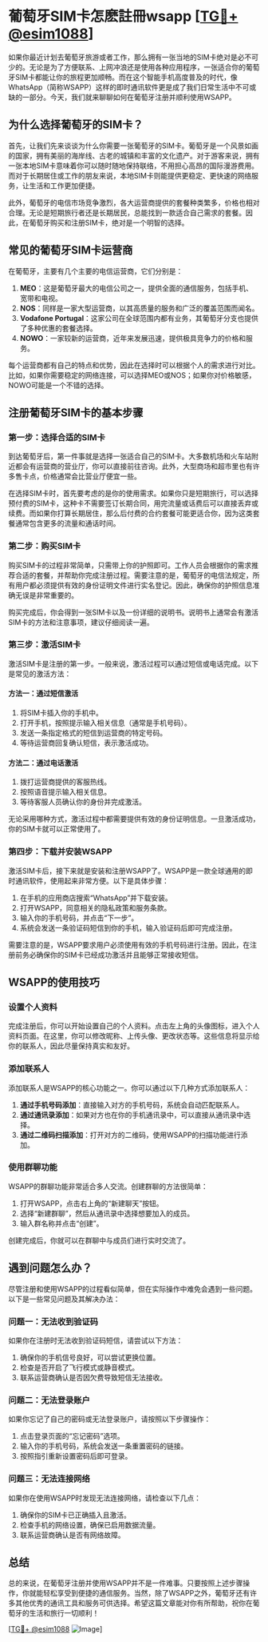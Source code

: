 # 葡萄牙SIM卡怎麽註冊wsapp [[TG💪+ @esim1088](https://t.me/s/esim1088)]

如果你最近计划去葡萄牙旅游或者工作，那么拥有一张当地的SIM卡绝对是必不可少的。无论是为了方便联系、上网冲浪还是使用各种应用程序，一张适合你的葡萄牙SIM卡都能让你的旅程更加顺畅。而在这个智能手机高度普及的时代，像WhatsApp（简称WSAPP）这样的即时通讯软件更是成了我们日常生活中不可或缺的一部分。今天，我们就来聊聊如何在葡萄牙注册并顺利使用WSAPP。

## 为什么选择葡萄牙的SIM卡？

首先，让我们先来谈谈为什么你需要一张葡萄牙的SIM卡。葡萄牙是一个风景如画的国家，拥有美丽的海岸线、古老的城镇和丰富的文化遗产。对于游客来说，拥有一张本地SIM卡意味着你可以随时随地保持联络，不用担心高昂的国际漫游费用。而对于长期居住或工作的朋友来说，本地SIM卡则能提供更稳定、更快速的网络服务，让生活和工作更加便捷。

此外，葡萄牙的电信市场竞争激烈，各大运营商提供的套餐种类繁多，价格也相对合理。无论是短期旅行者还是长期居民，总能找到一款适合自己需求的套餐。因此，在葡萄牙购买和注册SIM卡，绝对是一个明智的选择。

## 常见的葡萄牙SIM卡运营商

在葡萄牙，主要有几个主要的电信运营商，它们分别是：

1. **MEO**：这是葡萄牙最大的电信公司之一，提供全面的通信服务，包括手机、宽带和电视。
2. **NOS**：同样是一家大型运营商，以其高质量的服务和广泛的覆盖范围而闻名。
3. **Vodafone Portugal**：这家公司在全球范围内都有业务，其葡萄牙分支也提供了多种优惠的套餐选择。
4. **NOWO**：一家较新的运营商，近年来发展迅速，提供极具竞争力的价格和服务。

每个运营商都有自己的特点和优势，因此在选择时可以根据个人的需求进行对比。比如，如果你需要稳定的网络连接，可以选择MEO或NOS；如果你对价格敏感，NOWO可能是一个不错的选择。

## 注册葡萄牙SIM卡的基本步骤

### 第一步：选择合适的SIM卡

到达葡萄牙后，第一件事就是选择一张适合自己的SIM卡。大多数机场和火车站附近都会有运营商的营业厅，你可以直接前往咨询。此外，大型商场和超市里也有许多售卡点，价格通常会比营业厅便宜一些。

在选择SIM卡时，首先要考虑的是你的使用需求。如果你只是短期旅行，可以选择预付费的SIM卡，这种卡不需要签订长期合同，用完流量或话费后可以直接丢弃或续费。而如果你打算长期居住，那么后付费的合约套餐可能更适合你，因为这类套餐通常包含更多的流量和通话时间。

### 第二步：购买SIM卡

购买SIM卡的过程非常简单，只需带上你的护照即可。工作人员会根据你的需求推荐合适的套餐，并帮助你完成注册过程。需要注意的是，葡萄牙的电信法规定，所有用户都必须提供有效的身份证明文件进行实名登记。因此，确保你的护照信息准确无误是非常重要的。

购买完成后，你会得到一张SIM卡以及一份详细的说明书。说明书上通常会有激活SIM卡的方法和注意事项，建议仔细阅读一遍。

### 第三步：激活SIM卡

激活SIM卡是注册的第一步。一般来说，激活过程可以通过短信或电话完成。以下是常见的激活方法：

#### 方法一：通过短信激活
1. 将SIM卡插入你的手机中。
2. 打开手机，按照提示输入相关信息（通常是手机号码）。
3. 发送一条指定格式的短信到运营商的特定号码。
4. 等待运营商回复确认短信，表示激活成功。

#### 方法二：通过电话激活
1. 拨打运营商提供的客服热线。
2. 按照语音提示输入相关信息。
3. 等待客服人员确认你的身份并完成激活。

无论采用哪种方式，激活过程中都需要提供有效的身份证明信息。一旦激活成功，你的SIM卡就可以正常使用了。

### 第四步：下载并安装WSAPP

激活SIM卡后，接下来就是安装和注册WSAPP了。WSAPP是一款全球通用的即时通讯软件，使用起来非常方便。以下是具体步骤：

1. 在手机的应用商店搜索“WhatsApp”并下载安装。
2. 打开WSAPP，同意相关的隐私政策和服务条款。
3. 输入你的手机号码，并点击“下一步”。
4. 系统会发送一条验证码短信到你的手机，输入验证码后即可完成注册。

需要注意的是，WSAPP要求用户必须使用有效的手机号码进行注册。因此，在注册前务必确保你的SIM卡已经成功激活并且能够正常接收短信。

## WSAPP的使用技巧

### 设置个人资料

完成注册后，你可以开始设置自己的个人资料。点击左上角的头像图标，进入个人资料页面。在这里，你可以修改昵称、上传头像、更改状态等。这些信息将显示给你的联系人，因此尽量保持真实和友好。

### 添加联系人

添加联系人是WSAPP的核心功能之一。你可以通过以下几种方式添加联系人：

1. **通过手机号码添加**：直接输入对方的手机号码，系统会自动匹配联系人。
2. **通过通讯录添加**：如果对方也在你的手机通讯录中，可以直接从通讯录中选择。
3. **通过二维码扫描添加**：打开对方的二维码，使用WSAPP的扫描功能进行添加。

### 使用群聊功能

WSAPP的群聊功能非常适合多人交流。创建群聊的方法很简单：

1. 打开WSAPP，点击右上角的“新建聊天”按钮。
2. 选择“新建群聊”，然后从通讯录中选择想要加入的成员。
3. 输入群名称并点击“创建”。

创建完成后，你就可以在群聊中与成员们进行实时交流了。

## 遇到问题怎么办？

尽管注册和使用WSAPP的过程看似简单，但在实际操作中难免会遇到一些问题。以下是一些常见问题及其解决办法：

### 问题一：无法收到验证码

如果你在注册时无法收到验证码短信，请尝试以下方法：

1. 确保你的手机信号良好，可以尝试更换位置。
2. 检查是否开启了飞行模式或静音模式。
3. 联系运营商确认是否因欠费导致短信无法接收。

### 问题二：无法登录账户

如果你忘记了自己的密码或无法登录账户，请按照以下步骤操作：

1. 点击登录页面的“忘记密码”选项。
2. 输入你的手机号码，系统会发送一条重置密码的链接。
3. 按照指引重新设置密码后即可登录。

### 问题三：无法连接网络

如果你在使用WSAPP时发现无法连接网络，请检查以下几点：

1. 确保你的SIM卡已正确插入且激活。
2. 检查手机的网络设置，确保已启用数据流量。
3. 联系运营商确认是否有网络故障。

## 总结

总的来说，在葡萄牙注册并使用WSAPP并不是一件难事。只要按照上述步骤操作，你就能轻松享受到便捷的通信服务。当然，除了WSAPP之外，葡萄牙还有许多其他优秀的通讯工具和服务可供选择。希望这篇文章能对你有所帮助，祝你在葡萄牙的生活和旅行一切顺利！

[[TG💪+ @esim1088](https://t.me/s/esim1088) ![Image](https://i.postimg.cc/4NQfJmqS/Snipaste-2025-05-13-00-14-12.png)]